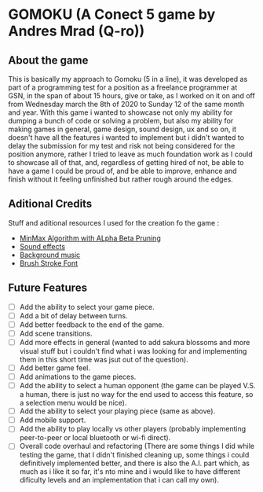# GOMOKU (A Conect 5 game by Andres Mrad (Q-ro))

## About the game

This is basically my approach to Gomoku (5 in a line), it was developed as part of a programming test for a position as a freelance programmer at GSN, in the span of about 15 hours, give or take, as I worked on it on and off from Wednesday march the 8th of 2020 to Sunday 12 of the same month and year. With this game i wanted to showcase not only my ability for dumping a bunch of code or solving a problem, but also my ability for making games in general, game design, sound design, ux and so on, it doesn't have all the features i wanted to implement but i didn't wanted to delay the submission for my test and risk not being considered for the position anymore, rather I tried to leave as much foundation work as I could to showcase all of that, and, regardless of getting hired of not, be able to have a game I could be proud of, and be able to improve, enhance and finish without it feeling unfinished but rather rough around the edges.
​
## Aditional Credits

Stuff and aditional resources I used for the creation fo the game :

- [MinMax Algorithm with ALpha Beta Pruning](https://github.com/W-KE/Unity-Gomoku-with-AI/blob/master/Chess/Assets/ChessAI.cs)
- [Sound effects](https://freesound.org)
- [Background music](https://www.ogsoundfx.com/)
- [Brush Stroke Font](https://www.dafont.com/brush-strokes.font)

## Future Features

- [ ] Add the ability to select your game piece.
- [ ] Add a bit of delay between turns.
- [ ] Add better feedback to the end of the game.
- [ ] Add scene transitions.
- [ ] Add more effects in general (wanted to add sakura blossoms and more visual stuff but i couldn't find what i was looking for and implementing them in this short time was jsut out of the question).
- [ ] Add better game feel.
- [ ] Add animations to the game pieces.
- [ ] Add the ability to select a human opponent (the game can be played V.S. a human, there is just no way for the end used to access this feature, so a selection menu would be nice).
- [ ] Add the ability to select your playing piece (same as above).
- [ ] Add mobile support.
- [ ] Add the ability to play locally vs other players (probably implementing peer-to-peer or local bluetooth or wi-fi direct).
- [ ] Overall code overhaul and refactoring (There are some things I did while testing the game, that I didn't finished cleaning up, some things i could definitively implemented better, and there is also the A.I. part which, as much as i like it so far, it's nto mine and i would like to have different dificulty levels and an implementation that i can call my own).